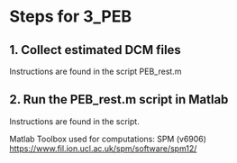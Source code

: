 
# Steps for 3_PEB

## 1. Collect estimated DCM files

Instructions are found in the script PEB_rest.m

## 2. Run the PEB_rest.m script in Matlab

Instructions are found in the script.

Matlab Toolbox used for computations: SPM (v6906)
https://www.fil.ion.ucl.ac.uk/spm/software/spm12/
